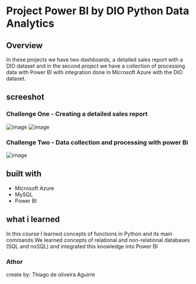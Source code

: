 # Project Power BI by DIO Python Data Analytics

## Overview

In these projects we have two dashboards, a detailed sales report with a DIO dataset and in the second project we have a collection of processing data with Power BI with integration done in Microsoft Azure with the DIO dataset.


## screeshot 
### Challenge One - Creating a detailed sales report
![image](https://github.com/ThiagoAguirre/Project_PowerBI/assets/84483140/9b053fa2-b863-4e59-802a-4ae3fb939e4e)
![image](https://github.com/ThiagoAguirre/Project_PowerBI/assets/84483140/ea8e268b-bdfc-439d-94c4-613d99cf4cde)


### Challenge Two - Data collection and processing with power Bi
![image](https://github.com/ThiagoAguirre/Project_PowerBI/assets/84483140/191b0398-30a9-4b76-afd9-40d2d1612e21)

## built with

* Microsoft Azure
* MySQL
* Power BI
  
## what i learned

In this course I learned concepts of functions in Python and its main commands We learned concepts of relational and non-relational databases (SQL and noSQL) and integrated this knowledge into Power BI

### Athor

create by: Thiago de oliveira Aguirre
